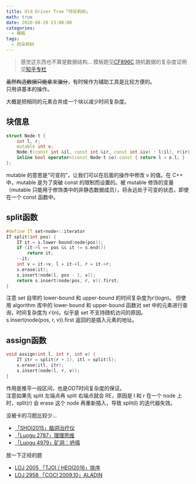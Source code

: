 ```yaml
---
title: Old Driver Tree「珂朵莉树」
math: true
date: 2020-08-29 15:00:00
categories: 
  - 模板
tags: 
  - 珂朵莉树
---
```



>感觉这东西也不算是数据结构...
模板题见[CF896C](https://codeforces.com/contest/896/problem/C)
随机数据的复杂度证明见[知乎专栏](https://zhuanlan.zhihu.com/p/102786071)  

~~虽然构造数据只能拿来骗分~~，有时候作为辅助工具是比较方便的。  
只用讲基本的操作。  
<!--more-->
大概是把相同的元素合并成一个块以减少时间复杂度。  

## 块信息
```cpp
struct Node-t {
    int l, r;
    mutable int v;
    Node-t(const int &il, const int &ir, const int &iv) : l(il), r(ir), v(iv) {}
    inline bool operator<(const Node-t &o) const { return l < o.l; }
};
```  
mutable 的意思是“可变的”，让我们可以在后面的操作中修改 v 的值。在 C++ 中，mutable 是为了突破 const 的限制而设置的。被 mutable 修饰的变量（mutable 只能用于修饰类中的非静态数据成员），将永远处于可变的状态，即使在一个 const 函数中。

## split函数
```cpp
#define IT set<node>::iterator
IT split(int pos) {
    IT it = s.lower-bound(node(pos));
    if (it->l == pos && it != s.end())
        return it;
    --it;
    int v = it->v, l = it->l, r = it->r;
    s.erase(it);
    s.insert(node(l, pos - 1, v));
    return s.insert(node(pos, r, v)).first;
}
```
注意 set 自带的 lower-bound 和 upper-bound 的时间复杂度为$\mathcal{O}(log n)$。
但使用 algorithm 库中的 lower-bound 和 upper-bound 函数对 set 中的元素进行查询，时间复杂度为 $\mathcal{O}(n)$。似乎是 set 不支持随机访问的原因。  
s.insert(node(pos, r, v)).first 返回的是插入元素的地址。  

## assign函数
```cpp
void assign(int l, int r, int v) {
    IT itr = split(r + 1), itl = split(l);
    s.erase(itl, itr);
    s.insert(node(l, r, v));
}
```
作用是推平一段区间，也是$ODT$时间复杂度的保证。  
注意如果先 split 左端点再 split 右端点就会 RE，原因是 l 和 r 在一个 node 上时，split(r) 会 erase 这个 node 再重新插入，导致 split(l) 的迭代器失效。  

没被卡的习题比较少...
-  [「SHOI2015」脑洞治疗仪](https://loj.ac/problem/2037) 
-  [「Luogu 2787」理理思维](https://www.luogu.com.cn/problem/P2787) 
-  [「Luogu 4979」矿洞：坍塌](https://www.luogu.com.cn/problem/P4979)   

放一下正经的题  
- [LOJ 2005 「TJOI / HEOI2016」排序](https://loj.ac/problem/2055)
- [LOJ 2958 「COCI 2009.10」ALADIN](https://loj.ac/problem/2958)
